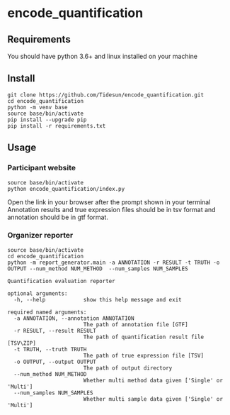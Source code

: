 # encode_quantification
## Requirements
You should have python 3.6+ and linux installed on your machine
## Install
```
git clone https://github.com/Tidesun/encode_quantification.git
cd encode_quantification
python -m venv base
source base/bin/activate
pip install --upgrade pip
pip install -r requirements.txt
```
## Usage
### Participant website
```
source base/bin/activate
python encode_quantification/index.py
```
Open the link in your browser after the prompt shown in your terminal \
Annotation results and true expression files should be in tsv format and annotation should be in gtf format.
### Organizer reporter
```
source base/bin/activate
cd encode_quantification
python -m report_generator.main -a ANNOTATION -r RESULT -t TRUTH -o OUTPUT --num_method NUM_METHOD  --num_samples NUM_SAMPLES
```
```
Quantification evaluation reporter

optional arguments:
  -h, --help            show this help message and exit

required named arguments:
  -a ANNOTATION, --annotation ANNOTATION
                        The path of annotation file [GTF]
  -r RESULT, --result RESULT
                        The path of quantification result file [TSV\ZIP]
  -t TRUTH, --truth TRUTH
                        The path of true expression file [TSV]
  -o OUTPUT, --output OUTPUT
                        The path of output directory
  --num_method NUM_METHOD
                        Whether multi method data given ['Single' or 'Multi']
  --num_samples NUM_SAMPLES
                        Whether multi sample data given ['Single' or 'Multi']
```
